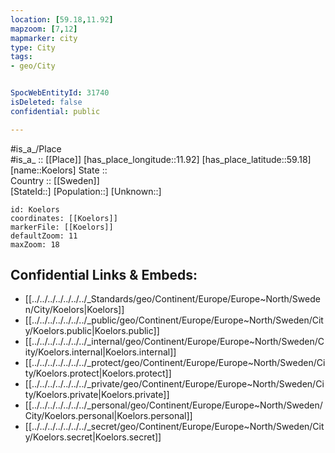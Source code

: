 ```yaml
---
location: [59.18,11.92] 
mapzoom: [7,12] 
mapmarker: city 
type: City
tags:
- geo/City


SpocWebEntityId: 31740
isDeleted: false
confidential: public

---
```

#is_a_/Place  
#is_a_ :: [[Place]] 
[has_place_longitude::11.92] 
[has_place_latitude::59.18] 
[name::Koelors] 
State ::  
Country :: [[Sweden]]  
[StateId::] 
[Population::] 
[Unknown::] 


```leaflet
id: Koelors
coordinates: [[Koelors]] 
markerFile: [[Koelors]] 
defaultZoom: 11 
maxZoom: 18
```


## Confidential Links & Embeds: 
- [[../../../../../../../_Standards/geo/Continent/Europe/Europe~North/Sweden/City/Koelors|Koelors]] 
- [[../../../../../../../_public/geo/Continent/Europe/Europe~North/Sweden/City/Koelors.public|Koelors.public]] 
- [[../../../../../../../_internal/geo/Continent/Europe/Europe~North/Sweden/City/Koelors.internal|Koelors.internal]] 
- [[../../../../../../../_protect/geo/Continent/Europe/Europe~North/Sweden/City/Koelors.protect|Koelors.protect]] 
- [[../../../../../../../_private/geo/Continent/Europe/Europe~North/Sweden/City/Koelors.private|Koelors.private]] 
- [[../../../../../../../_personal/geo/Continent/Europe/Europe~North/Sweden/City/Koelors.personal|Koelors.personal]] 
- [[../../../../../../../_secret/geo/Continent/Europe/Europe~North/Sweden/City/Koelors.secret|Koelors.secret]] 
